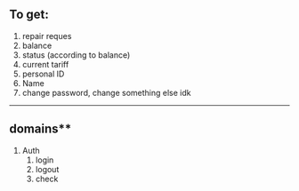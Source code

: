 ## To get:
1. repair reques
2. balance
3. status (according to balance)
4. current tariff
5. personal ID
6. Name
7. change password, change something else idk

***
## domains**
1. Auth
   1. login
   2. logout
   3. check